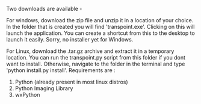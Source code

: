 Two downloads are available -

For windows, download the zip file and unzip it in a location of your choice. In the folder that is created you will find 'transpoint.exe'. Clicking on this will launch the application. You can create a shortcut from this to the desktop to launch it easily. Sorry, no installer yet for Windows.

For Linux, download the .tar.gz archive and extract it in a temporary location. You can run the transpoint.py script from this folder if you dont want to install. Otherwise, navigate to the folder in the terminal and type 'python install.py install'.
Requirements are :
  1. Python (already present in most linux distros)
  1. Python Imaging Library
  1. wxPython